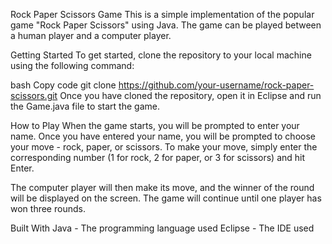 Rock Paper Scissors Game
This is a simple implementation of the popular game "Rock Paper Scissors" using Java. The game can be played between a human player and a computer player.

Getting Started
To get started, clone the repository to your local machine using the following command:

bash
Copy code
git clone https://github.com/your-username/rock-paper-scissors.git
Once you have cloned the repository, open it in Eclipse and run the Game.java file to start the game.

How to Play
When the game starts, you will be prompted to enter your name. Once you have entered your name, you will be prompted to choose your move - rock, paper, or scissors. To make your move, simply enter the corresponding number (1 for rock, 2 for paper, or 3 for scissors) and hit Enter.

The computer player will then make its move, and the winner of the round will be displayed on the screen. The game will continue until one player has won three rounds.

Built With
Java - The programming language used
Eclipse - The IDE used
